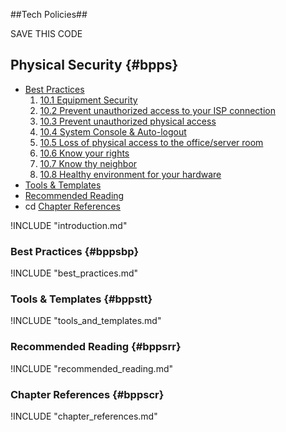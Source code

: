 ##Tech Policies##


SAVE THIS CODE
## Physical Security {#bpps}

- [Best Practices](#bppsbp)
    1. [10.1 Equipment Security](#psbp1)
    2. [10.2 Prevent unauthorized access to your ISP connection](#psbp2)
    3. [10.3 Prevent unauthorized physical access](#psbp3)
    4. [10.4 System Console & Auto-logout](#psbp4)
    5. [10.5 Loss of physical access to the office/server room](#psbp5)
    6. [10.6 Know your rights](#psbp6)
    7. [10.7 Know thy neighbor](#psbp7)
    8. [10.8 Healthy environment for your hardware](#psbp8)
- [Tools & Templates](#bppstt)
- [Recommended Reading](#bppsrr)
- cd [Chapter References](#bppscr)

!INCLUDE "introduction.md"

### Best Practices {#bppsbp}

!INCLUDE "best_practices.md"

### Tools & Templates {#bppstt}

!INCLUDE "tools_and_templates.md"

### Recommended Reading {#bppsrr}

!INCLUDE "recommended_reading.md"

### Chapter References {#bppscr}

!INCLUDE "chapter_references.md"
